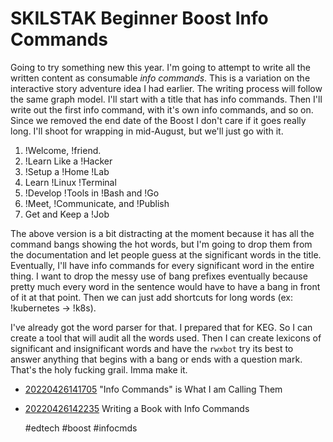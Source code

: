 # SKILSTAK Beginner Boost Info Commands

Going to try something new this year. I'm going to attempt to write all
the written content as consumable *info commands*. This is a variation
on the interactive story adventure idea I had earlier. The writing
process will follow the same graph model. I'll start with a title that
has info commands. Then I'll write out the first info command, with it's
own info commands, and so on. Since we removed the end date of the Boost
I don't care if it goes really long. I'll shoot for wrapping in
mid-August, but we'll just go with it.

1. !Welcome, !friend.
1. !Learn Like a !Hacker
1. !Setup a !Home !Lab
1. Learn !Linux !Terminal
1. !Develop !Tools in !Bash and !Go
1. !Meet, !Communicate, and !Publish
1. Get and Keep a !Job

The above version is a bit distracting at the moment because it has all
the command bangs showing the hot words, but I'm going to drop them from
the documentation and let people guess at the significant words in the
title. Eventually, I'll have info commands for every significant word in
the entire thing. I want to drop the messy use of bang prefixes
eventually because pretty much every word in the sentence would have to
have a bang in front of it at that point. Then we can just add shortcuts
for long words (ex: !kubernetes -> !k8s).

I've already got the word parser for that. I prepared that for KEG. So I
can create a tool that will audit all the words used. Then I can create
lexicons of significant and insignificant words and have the `rwxbot`
try its best to answer anything that begins with a bang or ends with a
question mark. That's the holy fucking grail. Imma make it.

* [20220426141705](/20220426141705/) "Info Commands" is What I am Calling Them
* [20220426142235](/20220426142235/) Writing a Book with Info Commands

    #edtech #boost #infocmds
